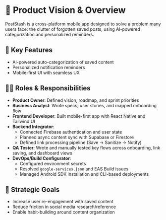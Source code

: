 # 🧭 Product Vision & Overview

PostStash is a cross-platform mobile app designed to solve a problem many users face: the clutter of forgotten saved posts, using AI-powered categorization and personalized reminders.


## 🧩 Key Features

- AI-powered auto-categorization of saved content
- Personalized notification reminders
- Mobile-first UI with seamless UX


## 🧑‍💻 Roles & Responsibilities

- **Product Owner**: Defined vision, roadmap, and sprint priorities
- **Business Analyst**: Wrote specs, user stories, and mapped onboarding flow
- **Frontend Developer**: Built mobile-first app with React Native and Tailwind UI
- **Backend Integrator**: 
  - Connected Firebase authentication and user state
  - Planned async content sync with Supabase or Firestore
  - Defined link processing pipeline (Save → Sanitize → Notify)
- **QA Tester**: Wrote and manually tested key flows across onboarding, link saving, and dashboard views
- **DevOps/Build Configurator**: 
  - Configured environment secrets
  - Resolved `google-services.json` and EAS Build issues
  - Managed Android SDK installation and CLI-based deployments


## 🧠 Strategic Goals

- Increase user re-engagement with saved content
- Reduce friction in social media research/reference
- Enable habit-building around content organization
